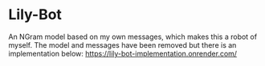 # Lily-Bot

An NGram model based on my own messages, which makes this a robot of myself.
The model and messages have been removed but there is an implementation below:
https://lily-bot-implementation.onrender.com/
